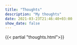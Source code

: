 ```yaml
---
title: "Thoughts"
description: "My thoughts"
date: 2021-03-23T21:46:40+03:00
show_date: false
---
```

{{< partial "thoughts.html">}}